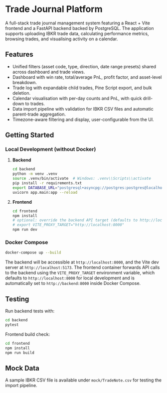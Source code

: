 # Trade Journal Platform

A full-stack trade journal management system featuring a React + Vite frontend and a FastAPI backend backed by PostgreSQL. The application supports uploading IBKR trade data, calculating performance metrics, browsing trades, and visualising activity on a calendar.

## Features

- Unified filters (asset code, type, direction, date range presets) shared across dashboard and trade views.
- Dashboard with win rate, total/average PnL, profit factor, and asset-level breakdown.
- Trade log with expandable child trades, Pine Script export, and bulk deletion.
- Calendar visualisation with per-day counts and PnL, with quick drill-down to trades.
- Data import pipeline with validation for IBKR CSV files and automatic parent-trade aggregation.
- Timezone-aware filtering and display, user-configurable from the UI.

## Getting Started

### Local Development (without Docker)

1. **Backend**
   ```bash
   cd backend
   python -m venv .venv
   source .venv/bin/activate  # Windows: .venv\\Scripts\\activate
   pip install -r requirements.txt
   export DATABASE_URL="postgresql+asyncpg://postgres:postgres@localhost:5432/tradej"
   uvicorn app.main:app --reload
   ```

2. **Frontend**
   ```bash
   cd frontend
   npm install
   # optional: override the backend API target (defaults to http://localhost:8000)
   # export VITE_PROXY_TARGET="http://localhost:8000"
   npm run dev
   ```

### Docker Compose

```bash
docker-compose up --build
```

The backend will be accessible at `http://localhost:8000`, and the Vite dev server at `http://localhost:5173`.
The frontend container forwards API calls to the backend using the `VITE_PROXY_TARGET`
environment variable, which defaults to `http://localhost:8000` for local development and
is automatically set to `http://backend:8000` inside Docker Compose.

## Testing

Run backend tests with:

```bash
cd backend
pytest
```

Frontend build check:

```bash
cd frontend
npm install
npm run build
```

## Mock Data

A sample IBKR CSV file is available under `mock/TradeNote.csv` for testing the import pipeline.
